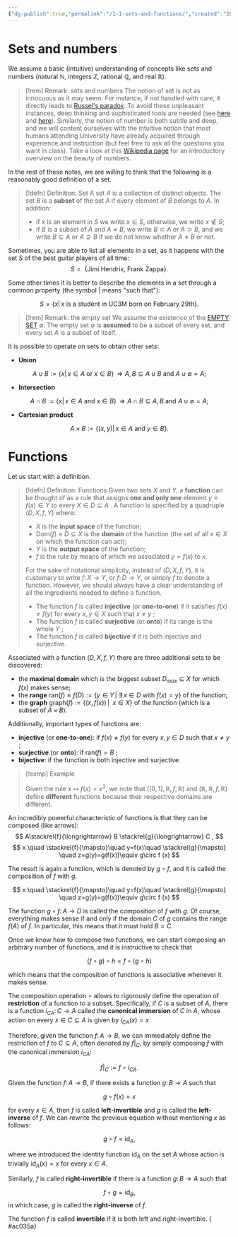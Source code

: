 ```yaml
---
{"dg-publish":true,"permalink":"/1-1-sets-and-functions/","created":"2024-09-25T11:16:36.761+02:00","updated":"2024-09-24T10:01:14.551+02:00"}
---
```


# Sets and numbers

We assume a basic (intuitive) understanding of concepts like sets and numbers (natural $\mathbb{N}$, integers $\mathbb{Z}$, rational $\mathbb{Q}$, and real $\mathbb{R}$). 

>[!rem] Remark: sets and numbers
>The notion of set is not as innocuous as it may seem. For instance, if not handled with care, it directly leads to [Russel's paradox](https://en.wikipedia.org/wiki/Russell%27s_paradox). To avoid these unpleasant instances, deep thinking and sophisticated tools are needed (see [here](https://en.wikipedia.org/wiki/Class_(set_theory)) and [here](https://en.wikipedia.org/wiki/Set_theory)).  Similarly, the notion of number is both subtle and deep, and we will content ourselves with the intuitive notion that most humans attending University have already acquired through experience and instruction (but feel free to ask all the questions you want in class). Take a look at this [Wikipedia page](https://en.wikipedia.org/wiki/Number) for an introductory overview on the beauty of numbers. 

In the rest of these notes, we are willing to think that the following is a reasonably good definition of a set.

>[!defn] Definition: Set
> A set $A$ is a collection of distinct objects. The set $B$ is a **subset** of the set $A$ if every element of $B$ belongs to $A$. In addition:
> - if $x$ is an element in $S$ we write $x\in S$, otherwise, we write $x\notin S$; 
> - if $B$ is a subset of $A$ and $A\neq B$, we write $B\subset A$ or $A \supset B$, and we write $B\subseteq A$ or $A\supseteq B$ if we do not know whether $A\neq B$ or not.

Sometimes, you are able to list all elements in a set, as it happens with the set $S$ of the best guitar players of all time: 
$$
S= \mbox{ \{Jimi Hendrix, Frank Zappa\}}.
$$

Some other times it is better to describe the elements in a set through a common property (the symbol $|$ means "such that"):

$$
S= \{ x|\,x\mbox{ is a student in UC3M born on February 29th} \}.
$$

>[!rem] Remark: the empty set
> We assume the existence of the [EMPTY SET](https://en.wikipedia.org/wiki/Empty_set#:~:text=In%20mathematics%2C%20the%20empty%20set,in%20a%20set%20is%20zero) $\emptyset$. The empty set $\emptyset$ is **assumed** to be a subset of every set, and every set $A$ is a subset of itself.

It is possible to operate on sets to obtain other sets:

- **Union**

$$
A\cup B:=\{x|\,x\in A\mbox{ or } x\in B\}\,\Rightarrow A,B\subseteq A\cup B \mbox{ and } A\cup\emptyset = A;
$$
- **Intersection**

$$
A\cap B:=\{x|\,x\in A\mbox{ and } x\in B\}\,\Rightarrow A\cap B\subseteq A,B \mbox{ and } A\cup\emptyset = A;
$$
- **Cartesian product** 

$$
A\times B:=\left\{(x,y)|\,x\in A\mbox{ and } y \in B\right\}.
$$

# Functions 

Let us start with a definition.

>[!defn] Definition: Functions
>Given two sets $X$ and $Y$, a **function** can be thought of as a rule that assigns **one and only one** element $y\equiv f(x)\in Y$ to every $X\in D\subseteq A$ . A function is specified by a  quadruple $(D,X,f,Y)$ where:
>- $X$ is the **input space** of the function;
>- $\mathrm{Dom}(f)\equiv D\subseteq X$ is the **domain** of the function (the set of all $x\in X$ on which the function can act);
>- $Y$ is the **output space** of the function;
>- $f$ is the rule by means of which we associated $y=f(x)$ to $x$.
>
>For the sake of notational simplicity, instead of $(D,X,f,Y)$, it is customary to write $f\colon X\rightarrow Y$, or $f\colon D\rightarrow Y$, or simply $f$ to denote a function. However, we should always have a clear understanding of all the ingredients needed to define a function.
>- The function $f$ is called **injective** (or **one-to-one**) if  it satisfies $f(x)\neq f(y)$ for every $x,y\in X$ such that $x\neq y$ ;
>- The function $f$ is called **surjective** (or **onto**) if its range is the whole $Y$ ;
>- The function $f$ is called **bijective** if it is both injective and surjective.


Associated with a function $(D,X,f,Y)$ there are three additional sets to be discovered:

- the **maximal domain** which is the biggest subset $D_{max}\subseteq X$ for which $f(x)$ makes sense;
- the **range**  $\mathrm{ran}(f)\equiv f(D):=\{y\in Y\,|\; \exists\,x\in D \mbox{ with } f(x)=y\}$ of the function;
- the **graph** $\mathrm{graph}(f):=\{(x,f(x))\,|\;\;x\in X\}$ of the function (which is a subset of $A\times B$).

Additionally, important types of functions are:

- **injective** (or **one-to-one**): if $f(x)\neq f(y)$ for every $x,y\in D$ such that $x\neq y$ ;
- **surjective** (or **onto**): if $\mathrm{ran}(f)=B$ ;
- **bijective**: if the function is both injective and surjective.

>[!exmp] Example
>
>Given the rule $x\mapsto f(x)=x^{2}$, we note that  $([0,1],\mathbb{R},f,\mathbb{R})$ and  $(\mathbb{R},\mathbb{R},f,\mathbb{R})$ define **different** functions because their respective domains are different.


An incredibly powerful characteristic of functions is that they can be composed (like arrows):
$$ A\stackrel{f}{\longrightarrow} B \stackrel{g}{\longrightarrow} C , $$
$$ x \quad \stackrel{f}{\mapsto}\quad  y=f(x)\quad \stackrel{g}{\mapsto} \quad z=g(y)=g(f(x))\equiv g\circ f (x) $$


The result is again a function, which is denoted by $g\circ f$, and it is called the composition of $f$ with $g$.

$$ x \quad \stackrel{f}{\mapsto}\quad  y=f(x)\quad \stackrel{g}{\mapsto} \quad z=g(y)=g(f(x))\equiv g\circ f (x) $$

The function $g\circ f\colon A\rightarrow D$ is called the composition of $f$ with $g$. Of course, everything makes sense if and only if the domain $C$ of $g$ contains the range $f(A)$  of $f$. In particular, this means that it must hold $B=C$.

Once we know how to compose two functions, we can start composing an arbitrary number of functions, and it is instructive to check that

$$ (f\circ g)\circ h = f\circ (g\circ h) $$

which means that  the composition of functions is associative whenever it makes sense.

The composition operation $\circ$ allows to rigorously define the operation of **restriction** of a function to a subset. Specifically, if $C$ is a subset of $A$, there is a function $i_{CA}\colon C\rightarrow A$ called the **canonical immersion** of $C$ in $A$, whose action on every $x\in C\subseteq A$ is given by $i_{CA}(x)=x$.

Therefore, given the function $f\colon A\rightarrow B$, we can immediately define the restriction of $f$ to $C\subseteq A$, often denoted by $f|_{C}$, by simply composing $f$ with the canonical immersion $i_{CA}$:

$$ f|_{C}:=f\circ i_{CA}. $$


Given the function $f\colon A\rightarrow B$, if there exists a function $g\colon B\rightarrow A$ such that

$$ g\circ f(x) = x $$

for every $x\in A$, then $f$ is called **left-invertible** and  $g$ is called the **left-inverse** of $f$. We can rewrite the previous equation without mentioning $x$ as follows:

$$ g\circ f = \mathrm{id}_{A}, $$

where we introduced the identity function $\mathrm{id}_{A}$ on the set $A$  whose action is trivially $\mathrm{id}_{A}(x)=x$ for every $x\in A$.

Similarly, $f$ is called **right-invertible** if there is a function $g\colon B\rightarrow A$ such that 

$$ f\circ g = \mathrm{id}_{B}, $$
in which case, $g$ is called the **right-inverse** of $f$.

The function $f$ is called **invertible** if it is both left and right-invertible.
{ #ac035a}

